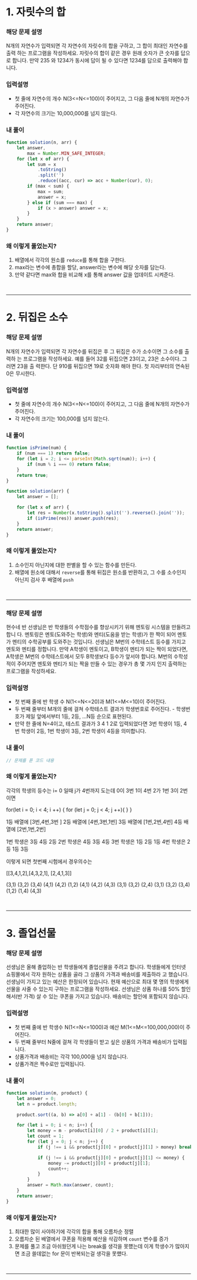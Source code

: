 # 1. 자릿수의 합

### 해당 문제 설명

N개의 자연수가 입력되면 각 자연수의 자릿수의 합을 구하고, 그 합이 최대인 자연수를 출력 하는 프로그램을 작성하세요. 자릿수의 합이 같은 경우 원래 숫자가 큰 숫자를 답으로 합니다. 만약 235 와 1234가 동시에 답이 될 수 있다면 1234를 답으로 출력해야 합니다.

### 입력설명

- 첫 줄에 자연수의 개수 N(3<=N<=100)이 주어지고, 그 다음 줄에 N개의 자연수가 주어진다.
- 각 자연수의 크기는 10,000,000를 넘지 않는다.

### 내 풀이

```js
function solution(n, arr) {
	let answer,
		max = Number.MIN_SAFE_INTEGER;
	for (let x of arr) {
		let sum = x
			.toString()
			.split('')
			.reduce((acc, cur) => acc + Number(cur), 0);
		if (max < sum) {
			max = sum;
			answer = x;
		} else if (sum === max) {
			if (x > answer) answer = x;
		}
	}
	return answer;
}
```

### 왜 이렇게 풀었는지?

1. 배열에서 각각의 원소를 `reduce`를 통해 합을 구한다.
2. max라는 변수에 총합을 할당, answer라는 변수에 해당 숫자를 담는다.
3. 만약 같다면 max와 합을 비교해 x를 통해 answer 값을 업데이트 시켜준다.

<br>

---

# 2. 뒤집은 소수

### 해당 문제 설명

N개의 자연수가 입력되면 각 자연수를 뒤집은 후 그 뒤집은 수가 소수이면 그 소수를 출력하 는 프로그램을 작성하세요. 예를 들어 32를 뒤집으면 23이고, 23은 소수이다. 그러면 23을 출 력한다. 단 910를 뒤집으면 19로 숫자화 해야 한다. 첫 자리부터의 연속된 0은 무시한다.

### 입력설명

- 첫 줄에 자연수의 개수 N(3<=N<=100)이 주어지고, 그 다음 줄에 N개의 자연수가 주어진다.
- 각 자연수의 크기는 100,000를 넘지 않는다.

### 내 풀이

```js
function isPrime(num) {
	if (num === 1) return false;
	for (let i = 2; i <= parseInt(Math.sqrt(num)); i++) {
		if (num % i === 0) return false;
	}
	return true;
}

function solution(arr) {
	let answer = [];

	for (let x of arr) {
		let res = Number(x.toString().split('').reverse().join(''));
		if (isPrime(res)) answer.push(res);
	}
	return answer;
}
```

### 왜 이렇게 풀었는지?

1. 소수인지 아닌지에 대한 판별을 할 수 있는 함수를 만든다.
2. 배열에 원소에 대해서 `reverse`를 통해 뒤집은 원소를 반환하고,
   그 수를 소수인지 아닌지 검사 후 배열에 `push`

<br>

---

### 해당 문제 설명

현수네 반 선생님은 반 학생들의 수학점수를 향상시키기 위해 멘토링 시스템을 만들려고 합니 다. 멘토링은 멘토(도와주는 학생)와 멘티(도움을 받는 학생)가 한 짝이 되어 멘토가 멘티의 수학공부를 도와주는 것입니다.
선생님은 M번의 수학테스트 등수를 가지고 멘토와 멘티를 정합니다. 만약 A학생이 멘토이고, B학생이 멘티가 되는 짝이 되었다면, A학생은 M번의 수학테스트에서 모두 B학생보다 등수가 앞서야 합니다. M번의 수학성적이 주어지면 멘토와 멘티가 되는 짝을 만들 수 있는 경우가 총 몇 가지 인지 출력하는 프로그램을 작성하세요.

### 입력설명

- 첫 번째 줄에 반 학생 수 N(1<=N<=20)과 M(1<=M<=10)이 주어진다.
- 두 번째 줄부터 M개의 줄에 걸쳐 수학테스트 결과가 학생번호로 주어진다. - 학생번호가 제일 앞에서부터 1등, 2등, ...N등 순으로 표현된다.
- 만약 한 줄에 N=4이고, 테스트 결과가 3 4 1 2로 입력되었다면 3번
  학생이 1등, 4번 학생이 2등, 1번 학생이 3등, 2번 학생이 4등을
  의미합니다.

### 내 풀이

```js
// 문제를 푼 코드 내용
```

### 왜 이렇게 풀었는지?

각각의 학생의 등수는
i= 0 일때 j가 4번까지 도는데
0이 3번
1이 4번
2가 1번
3이 2번 이면

for(let i = 0; i < 4; i ++) {
for (let j = 0; j < 4; j ++){
}
}

1등 배열에 [3번,4번,3번 ]
2등 배열에 [4번,3번,1번]
3등 배열에 [1번,2번,4번]
4등 배열에 [2번,1번,2번]

1번 학생은 3등 4등 2등
2번 학생은 4등 3등 4등
3번 학생은 1등 2등 1등
4번 학생은 2등 1등 3등

이렇게 되면 첫번째 시험에서 경우의수는

[[3,4,1,2],[4,3,2,1], [2,4,1,3]]

(3,1) (3,2) (3,4) (4,1) (4,2) (1,2)
(4,1) (4,2) (4,3) (3,1) (3,2) (2,4)
(3,1) (3,2) (3,4) (1,2) (1,4) (4,3)

<br>

---

# 3. 졸업선물

### 해당 문제 설명

선생님은 올해 졸업하는 반 학생들에게 졸업선물을 주려고 합니다. 학생들에게 인터넷 쇼핑몰에서 각자 원하는 상품을 골라 그 상품의 가격과 배송비를 제출하라 고 했습니다. 선생님이 가지고 있는 예산은 한정되어 있습니다. 현재 예산으로 최대 몇 명의 학생에게 선물을 사줄 수 있는지 구하는 프로그램을 작성하세요. 선생님은 상품 하나를 50% 할인해서(반 가격) 살 수 있는 쿠폰을 가지고 있습니다. 배송비는 할인에 포함되지 않습니다.

### 입력설명

- 첫 번째 줄에 반 학생수 N(1<=N<=1000)과 예산 M(1<=M<=100,000,000)이 주어진다.
- 두 번째 줄부터 N줄에 걸쳐 각 학생들이 받고 싶은 상품의 가격과 배송비가 입력됩니다.
- 상품가격과 배송비는 각각 100,000을 넘지 않습니다.
- 상품가격은 짝수로만 입력됩니다.

### 내 풀이

```js
function solution(m, product) {
	let answer = 0;
	let n = product.length;

	product.sort((a, b) => a[0] + a[1] - (b[0] + b[1]));

	for (let i = 0; i < n; i++) {
		let money = m - product[i][0] / 2 + product[i][1];
		let count = 1;
		for (let j = 0; j < n; j++) {
			if (j !== i && product[j][0] + product[j][1] > money) break;

			if (j !== i && product[j][0] + product[j][1] <= money) {
				money -= product[j][0] + product[j][1];
				count++;
			}
		}
		answer = Math.max(answer, count);
	}
	return answer;
}
```

### 왜 이렇게 풀었는지?

1. 최대한 많이 사야하기에 각각의 합을 통해 오름차순 정렬
2. 오름차순 된 배열에서 쿠폰을 적용해 예산을 삭감하며 `count` 변수를 증가
3. 문제를 풀고 조금 아쉬웠던게 나는 break를 생각을 못헀는데 이게 학생수가 많아지면 조금 쓸데없는 for 문이 반복되는걸 생각을 못헀다.

<br>

---
